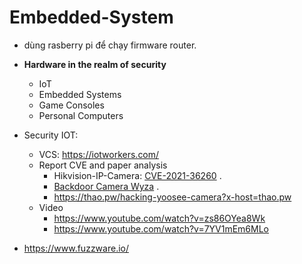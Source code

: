 # Embedded-System
- dùng rasberry pi để chạy firmware router.
- __Hardware in the realm of security__
  * IoT
  * Embedded Systems
  * Game Consoles 
  * Personal Computers

- Security IOT:
   * VCS: https://iotworkers.com/
   * Report CVE and paper analysis
     + Hikvision-IP-Camera: [CVE-2021-36260](https://watchfulip.github.io/2021/09/18/Hikvision-IP-Camera-Unauthenticated-RCE.html) .
     + [Backdoor Camera Wyza](https://www.youtube.com/watch?v=hV8W4o-Mu2o) .
     + https://thao.pw/hacking-yoosee-camera?x-host=thao.pw
   * Video 
     + https://www.youtube.com/watch?v=zs86OYea8Wk
     + https://www.youtube.com/watch?v=7YV1mEm6MLo
   
   
- https://www.fuzzware.io/
